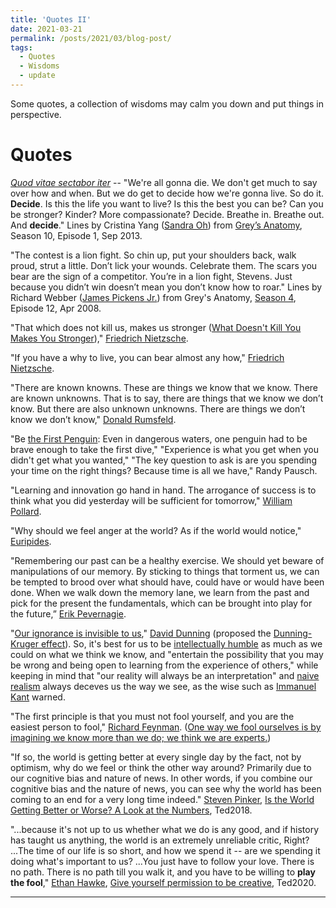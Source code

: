 ```yaml
---
title: 'Quotes II'
date: 2021-03-21
permalink: /posts/2021/03/blog-post/
tags:
  - Quotes
  - Wisdoms
  - update
---
```


Some quotes, a collection of wisdoms may calm you down and put things in perspective.

Quotes
======
[*Quod vitae sectabor iter*](https://physics.weber.edu/carroll/honors/descarte.htm) -- "We're all gonna die. We don't get much to say over how and when. But we do get to decide how we're gonna live. So do it. **Decide**. Is this the life you want to live? Is this the best you can be? Can you be stronger? Kinder? More compassionate? Decide. Breathe in. Breathe out. And **decide**." Lines by Cristina Yang ([Sandra Oh](https://en.wikipedia.org/wiki/Sandra_Oh)) from [Grey’s Anatomy](https://en.wikipedia.org/wiki/Grey%27s_Anatomy), Season 10, Episode 1, Sep 2013.

"The contest is a lion fight. So chin up, put your shoulders back, walk proud, strut a little. Don’t lick your wounds. Celebrate them. The scars you bear are the sign of a competitor. You’re in a lion fight, Stevens. Just because you didn’t win doesn’t mean you don’t know how to roar." Lines by Richard Webber ([James Pickens Jr.](https://en.wikipedia.org/wiki/James_Pickens_Jr.)) from Grey's Anatomy, [Season 4](https://en.wikipedia.org/wiki/Grey%27s_Anatomy_(season_4)), Episode 12, Apr 2008.

"That which does not kill us, makes us stronger ([What Doesn't Kill You Makes You Stronger](https://thebestbrainpossible.com/what-doesnt-kill-you-makes-you-stronger/))," [Friedrich Nietzsche](https://plato.stanford.edu/entries/nietzsche/).

"If you have a why to live, you can bear almost any how," [Friedrich Nietzsche](https://www.oxfordreference.com/view/10.1093/acref/9780191843730.001.0001/q-oro-ed5-00007886).

"There are known knowns. These are things we know that we know. There are known unknowns. That is to say, there are things that we know we don’t know. But there are also unknown unknowns. There are things we don’t know we don’t know," [Donald Rumsfeld](https://en.wikipedia.org/wiki/There_are_known_knowns).

"Be [the First Penguin](https://www.cmu.edu/randyslecture/honor/index.html): Even in dangerous waters, one penguin had to be brave enough to take the first dive," "Experience is what you get when you didn't get what you wanted," "The key question to ask is are you spending your time on the right things? Because time is all we have," Randy Pausch.

"Learning and innovation go hand in hand. The arrogance of success is to think what you did yesterday will be sufficient for tomorrow," [William Pollard](https://en.wikipedia.org/wiki/William_Pollard).

"Why should we feel anger at the world? As if the world would notice," [Euripides](https://en.wikipedia.org/wiki/Euripides).

"Remembering our past can be a healthy exercise. We should yet beware of manipulations of our memory. By sticking to things that torment us, we can be tempted to brood over what should have, could have or would have been done. When we walk down the memory lane, we learn from the past and pick for the present the fundamentals, which can be brought into play for the future,” [Erik Pevernagie](https://en.wikipedia.org/wiki/Erik_Pevernagie).

"[Our ignorance is invisible to us](https://www.vox.com/science-and-health/2019/1/31/18200497/dunning-kruger-effect-explained-trump)," [David Dunning](https://lsa.umich.edu/psych/people/faculty/ddunning.html) (proposed the [Dunning-Kruger effect](https://en.wikipedia.org/wiki/Dunning%E2%80%93Kruger_effect)). So, it's best for us to be [intellectually humble](https://www.vox.com/science-and-health/2019/1/4/17989224/intellectual-humility-explained-psychology-replication) as much as we could on what we think we know, and "entertain the possibility that you may be wrong and being open to learning from the experience of others," while keeping in mind that "our reality will always be an interpretation" and [naive realism](https://en.wikipedia.org/wiki/Na%C3%AFve_realism_(psychology)) always deceves us the way we see, as the wise such as [Immanuel Kant](https://en.wikipedia.org/wiki/Immanuel_Kant) warned.

"The first principle is that you must not fool yourself, and you are the easiest person to fool," [Richard Feynman](https://en.wikiquote.org/wiki/Richard_Feynman). ([One way we fool ourselves is by imagining we know more than we do; we think we are experts.](https://podcasts.apple.com/us/podcast/the-easiest-person-to-fool/id1028908750?i=1000507359305))

"If so, the world is getting better at every single day by the fact, not by optimism, why do we feel or think the other way around? Primarily due to our cognitive bias and nature of news. In other words, if you combine our cognitive bias and the nature of news, you can see why the world has been coming to an end for a very long time indeed." [Steven Pinker](https://stevenpinker.com/), [Is the World Getting Better or Worse? A Look at the Numbers](https://www.ted.com/talks/steven_pinker_is_the_world_getting_better_or_worse_a_look_at_the_numbers?language=en), Ted2018.

"...because it's not up to us whether what we do is any good, and if history has taught us anything, the world is an extremely unreliable critic, Right? ...The time of our life is so short, and how we spend it -- are we spending it doing what's important to us? ...You just have to follow your love. There is no path. There is no path till you walk it, and you have to be willing to **play the fool**," [Ethan Hawke](https://en.wikipedia.org/wiki/Ethan_Hawke), [Give yourself permission to be creative](https://www.ted.com/talks/ethan_hawke_give_yourself_permission_to_be_creative), Ted2020.

------